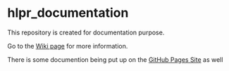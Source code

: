 ﻿# hlpr_documentation

This repository is created for documentation purpose.

Go to the [Wiki page](https://github.com/HLP-R/hlpr_documentation/wiki) for more information.

There is some documention being put up on the [GitHub Pages Site](https://hlp-r.github.io/hlpr_documentation/) as well